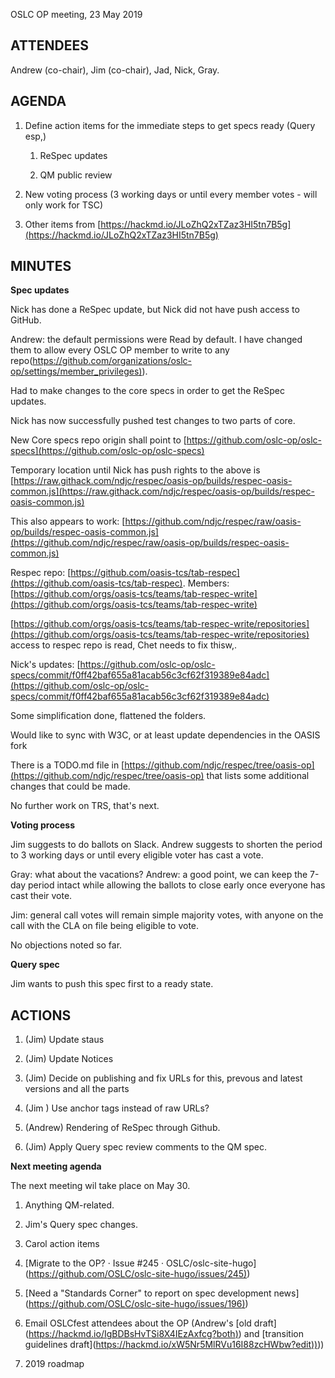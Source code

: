 OSLC OP meeting, 23 May 2019


ATTENDEES
---------

Andrew (co-chair), Jim (co-chair), Jad, Nick, Gray.


AGENDA
------

1. Define action items for the immediate steps to get specs ready (Query esp,)

   1.  ReSpec updates

   2.  QM public review

2.  New voting process (3 working days or until every member votes - will only work for TSC)

3.  Other items from [https://hackmd.io/JLoZhQ2xTZaz3HI5tn7B5g](https://hackmd.io/JLoZhQ2xTZaz3HI5tn7B5g)



MINUTES
-------


**Spec updates**

Nick has done a ReSpec update, but Nick did not have push access to GitHub.

Andrew: the default permissions were Read by default. I have changed them to allow every OSLC OP member to write to any repo([https://github.com/organizations/oslc-op/settings/member_privileges)](https://github.com/organizations/oslc-op/settings/member_privileges)).



Had to make changes to the core specs in order to get the ReSpec updates. 

Nick has now successfully pushed test changes to two parts of core.



New Core specs repo origin shall point to [https://github.com/oslc-op/oslc-specs](https://github.com/oslc-op/oslc-specs)

Temporary location until Nick has push rights to the above is [https://raw.githack.com/ndjc/respec/oasis-op/builds/respec-oasis-common.js](https://raw.githack.com/ndjc/respec/oasis-op/builds/respec-oasis-common.js)

This also appears to work: [https://github.com/ndjc/respec/raw/oasis-op/builds/respec-oasis-common.js](https://github.com/ndjc/respec/raw/oasis-op/builds/respec-oasis-common.js)



Respec repo: [https://github.com/oasis-tcs/tab-respec](https://github.com/oasis-tcs/tab-respec). Members: [https://github.com/orgs/oasis-tcs/teams/tab-respec-write](https://github.com/orgs/oasis-tcs/teams/tab-respec-write)

[https://github.com/orgs/oasis-tcs/teams/tab-respec-write/repositories](https://github.com/orgs/oasis-tcs/teams/tab-respec-write/repositories) access to respec repo is read, Chet needs to fix thisw,.



Nick's updates: [https://github.com/oslc-op/oslc-specs/commit/f0ff42baf655a81acab56c3cf62f319389e84adc](https://github.com/oslc-op/oslc-specs/commit/f0ff42baf655a81acab56c3cf62f319389e84adc)



Some simplification done, flattened the folders.

Would like to sync with W3C, or at least update dependencies in the OASIS fork

There is a TODO.md file in [https://github.com/ndjc/respec/tree/oasis-op](https://github.com/ndjc/respec/tree/oasis-op) that lists some additional changes that could be made.



No further work on TRS, that's next. 



**Voting process**



Jim suggests to do ballots on Slack. Andrew suggests to shorten the period to 3 working days or until every eligible voter has cast a vote.



Gray: what about the vacations? Andrew: a good point, we can keep the 7-day period intact while allowing the ballots to close early once everyone has cast their vote.



Jim: general call votes will remain simple majority votes, with anyone on the call with the CLA on file being eligible to vote. 



No objections noted so far.



**Query spec**



Jim wants to push this spec first to a ready state.







ACTIONS
-------



1.  (Jim) Update staus

2.  (Jim) Update Notices

3.  (Jim) Decide on publishing and fix URLs for this, prevous and latest versions and all the parts

4.  (Jim ) Use anchor tags instead of raw URLs?

5.  (Andrew) Rendering of ReSpec through Github.

6.  (Jim) Apply Query spec review comments to the QM spec.



**Next meeting agenda**



The next meeting wil take place on May 30.



1.  Anything QM-related.

2.  Jim's Query spec changes.

3.  Carol action items

4.  \[Migrate to the OP? · Issue #245 · OSLC/oslc-site-hugo\]([https://github.com/OSLC/oslc-site-hugo/issues/245)](https://github.com/OSLC/oslc-site-hugo/issues/245))

5.  \[Need a "Standards Corner" to report on spec development news\]([https://github.com/OSLC/oslc-site-hugo/issues/196)](https://github.com/OSLC/oslc-site-hugo/issues/196))

6.  Email OSLCfest attendees about the OP (Andrew's \[old draft\]([https://hackmd.io/IgBDBsHvTSi8X4IEzAxfcg?both)](https://hackmd.io/IgBDBsHvTSi8X4IEzAxfcg?both)) and \[transition guidelines draft\]([https://hackmd.io/xW5Nr5MlRVu16I88zcHWbw?edit))](https://hackmd.io/xW5Nr5MlRVu16I88zcHWbw?edit)))

7.  2019 roadmap
